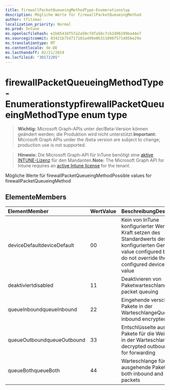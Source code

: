 ```yaml
---
title: firewallPacketQueueingMethodType-Enumerationstyp
description: Mögliche Werte für firewallPacketQueueingMethod
author: tfitzmac
localization_priority: Normal
ms.prod: Intune
ms.openlocfilehash: e1b8543df5fa2a50cfdfa56c7cb2d96199ba44e7
ms.sourcegitcommit: 03421b75d717101a499e0b311890f5714056e29e
ms.translationtype: MT
ms.contentlocale: de-DE
ms.lasthandoff: 02/21/2019
ms.locfileid: "30172205"
---
```

# <a name="firewallpacketqueueingmethodtype-enum-type"></a><span data-ttu-id="62899-103">firewallPacketQueueingMethodType-Enumerationstyp</span><span class="sxs-lookup"><span data-stu-id="62899-103">firewallPacketQueueingMethodType enum type</span></span>

> <span data-ttu-id="62899-104">**Wichtig:** Microsoft Graph-APIs unter der/Beta-Version können geändert werden; die Produktion wird nicht unterstützt.</span><span class="sxs-lookup"><span data-stu-id="62899-104">**Important:** Microsoft Graph APIs under the /beta version are subject to change; production use is not supported.</span></span>

> <span data-ttu-id="62899-105">**Hinweis:** Die Microsoft Graph-API für InTune benötigt eine [aktive INTUNE-Lizenz](https://go.microsoft.com/fwlink/?linkid=839381) für den Mandanten.</span><span class="sxs-lookup"><span data-stu-id="62899-105">**Note:** The Microsoft Graph API for Intune requires an [active Intune license](https://go.microsoft.com/fwlink/?linkid=839381) for the tenant.</span></span>

<span data-ttu-id="62899-106">Mögliche Werte für firewallPacketQueueingMethod</span><span class="sxs-lookup"><span data-stu-id="62899-106">Possible values for firewallPacketQueueingMethod</span></span>

## <a name="members"></a><span data-ttu-id="62899-107">Elemente</span><span class="sxs-lookup"><span data-stu-id="62899-107">Members</span></span>
|<span data-ttu-id="62899-108">Element</span><span class="sxs-lookup"><span data-stu-id="62899-108">Member</span></span>|<span data-ttu-id="62899-109">Wert</span><span class="sxs-lookup"><span data-stu-id="62899-109">Value</span></span>|<span data-ttu-id="62899-110">Beschreibung</span><span class="sxs-lookup"><span data-stu-id="62899-110">Description</span></span>|
|:---|:---|:---|
|<span data-ttu-id="62899-111">deviceDefault</span><span class="sxs-lookup"><span data-stu-id="62899-111">deviceDefault</span></span>|<span data-ttu-id="62899-112">0</span><span class="sxs-lookup"><span data-stu-id="62899-112">0</span></span>|<span data-ttu-id="62899-113">Kein von InTune konfigurierter Wert, außer Kraft setzen des Standardwerts des Benutzer konfigurierten Geräts</span><span class="sxs-lookup"><span data-stu-id="62899-113">No value configured by Intune, do not override the user-configured device default value</span></span>|
|<span data-ttu-id="62899-114">deaktiviert</span><span class="sxs-lookup"><span data-stu-id="62899-114">disabled</span></span>|<span data-ttu-id="62899-115">1</span><span class="sxs-lookup"><span data-stu-id="62899-115">1</span></span>|<span data-ttu-id="62899-116">Deaktivieren von Paketwarteschlangen</span><span class="sxs-lookup"><span data-stu-id="62899-116">Disable packet queuing</span></span>|
|<span data-ttu-id="62899-117">queueInbound</span><span class="sxs-lookup"><span data-stu-id="62899-117">queueInbound</span></span>|<span data-ttu-id="62899-118">2</span><span class="sxs-lookup"><span data-stu-id="62899-118">2</span></span>|<span data-ttu-id="62899-119">Eingehende verschlüsselte Pakete in der Warteschlange</span><span class="sxs-lookup"><span data-stu-id="62899-119">Queue inbound encrypted packets</span></span>|
|<span data-ttu-id="62899-120">queueOutbound</span><span class="sxs-lookup"><span data-stu-id="62899-120">queueOutbound</span></span>|<span data-ttu-id="62899-121">3</span><span class="sxs-lookup"><span data-stu-id="62899-121">3</span></span>|<span data-ttu-id="62899-122">Entschlüsselte ausgehende Pakete für die Weiterleitung in der Warteschlange</span><span class="sxs-lookup"><span data-stu-id="62899-122">Queue decrypted outbound packets for forwarding</span></span>|
|<span data-ttu-id="62899-123">queueBoth</span><span class="sxs-lookup"><span data-stu-id="62899-123">queueBoth</span></span>|<span data-ttu-id="62899-124">4</span><span class="sxs-lookup"><span data-stu-id="62899-124">4</span></span>|<span data-ttu-id="62899-125">Warteschlange für ein-und ausgehende Pakete</span><span class="sxs-lookup"><span data-stu-id="62899-125">Queue both inbound and outbound packets</span></span>|




